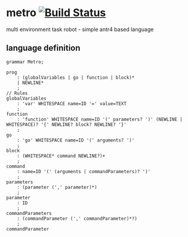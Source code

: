 # metro [![Build Status](https://travis-ci.org/amarcinkowski/metro.svg?branch=master)](https://travis-ci.org/amarcinkowski/metro)
multi environment task robot - simple antr4 based language

language definition
---
```
grammar Metro;

prog
    : (globalVariables | go | function | block)*
    | NEWLINE*
    ;
// Rules
globalVariables
    : 'var' WHITESPACE name=ID '=' value=TEXT
    ;
function
    : 'function' WHITESPACE name=ID '(' parameters? ')' (NEWLINE | WHITESPACE)? '{' NEWLINE? block? NEWLINE? '}'
    ;
go
    : 'go' WHITESPACE name=ID '(' arguments? ')'
    ;
block
    : (WHITESPACE* command NEWLINE?)+
    ;
command
    : name=ID '(' (arguments | commandParameters)? ')'
    ;
parameters
    : (parameter (',' parameter)*)
    ;
parameter
    : ID
    ;
commandParameters
    : (commandParameter (',' commandParameter)*?)
    ;
commandParameter
```